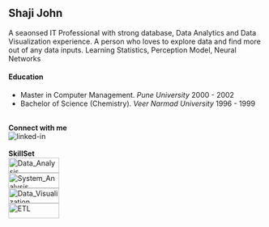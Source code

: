 ## Shaji John
A seaonsed IT Professional with strong database, Data Analytics and Data Visualization experience. A person who loves to explore data and find more out of any data inputs.
Learning Statistics, Perception Model, Neural Networks

#### Education
* Master in Computer Management. *Pune University* 2000 - 2002
* Bachelor of Science (Chemistry). *Veer Narmad University* 1996 - 1999

<br>
<B> Connect with me </B> <br>
<a href="https://www.linkedin.com/in/shaji-john-9100259/">
<img align="left" alt="linked-in" src="https://img.shields.io/badge/linkedin-%230077B5.svg?&style=for-the-badge&logo=linkedin&logoColor=white" />
</a>
</br>

<br>
<B> SkillSet </B>
    <body>
            <div class = "row">
                <div class = "column">
                    <img align="left"  width = "100" height = "30" alt="Data_Analysis" src="https://img.shields.io/badge/Data_Analysis%20-%23316192.svg?&style=for-the-badge&logo=Data_Analysis&logoColor=white"/>
        </div>    
       <div class = "column"> 
    <img align="left"  width = "100" height = "30" alt="System_Analysis" src="https://img.shields.io/badge/System_Analysis%20-%23316192.svg?&style=for-the-badge&logo=System_Analysis&logoColor=white"/>
        </div>
       <div class = "column"> 
    <img align="left"  width = "100" height = "30" alt="Data_Visualization" src="https://img.shields.io/badge/Data%20Visualization-%23316192?logo=Data_Visualization&logoColor=white&style=for-the-badge"/>
        </div>
       <div class = "column"> 
    <img align="left"  width = "100" height = "30" alt="ETL" src="https://img.shields.io/badge/ETL-%23316192.svg?&style=for-the-badge&logo=ETL&logoColor=white" />
    </div>
    </div>
  </body>
<!--
**shajohn4/shajohn4** is a ✨ _special_ ✨ repository because its `README.md` (this file) appears on your GitHub profile.

Here are some ideas to get you started:

- 🔭 I’m currently working on ...
- 🌱 I’m currently learning ...
- 👯 I’m looking to collaborate on ...
- 🤔 I’m looking for help with ...
- 💬 Ask me about ...
- 📫 How to reach me: ...
- 😄 Pronouns: ...
- ⚡ Fun fact: ...
-->
